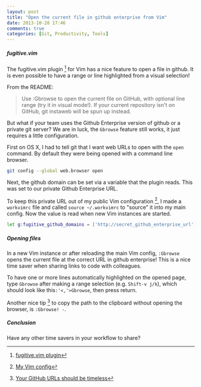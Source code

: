 ```yaml
---
layout: post
title: "Open the current file in github enterprise from Vim"
date: 2013-10-28 17:46
comments: true
categories: [Git, Productivity, Tools]
---
```


##### fugitive.vim

The fugitive.vim plugin [^plugin] for Vim has a nice feature to open a file in github. It is even possible to have a range or line highlighted from a visual selection!

From the README:

> Use :Gbrowse to open the current file on GitHub, with optional line range (try it in visual mode!). If your current repository isn't on GitHub, git instaweb will be spun up instead.

But what if your team uses the Github Enterprise version of github or a private git server? We are in luck, the `Gbrowse` feature still works, it just requires a little configuration.

First on OS X, I had to tell git that I want web URLs to open with the `open` command. By default they were being opened with a command line browser.

``` bash
git config --global web.browser open
```

Next, the github domain can be set via a variable that the plugin reads. This was set to our private Github Enterprise URL. 

To keep this private URL out of my public Vim configuration [^vim_config], I made a `workvimrc` file and called `source ~/.workvimrc` to "source" it into my main config. Now the value is read when new Vim instances are started.

``` bash
let g:fugitive_github_domains = ['http://secret_github_enterprise_url']
```

##### Opening files

In a new Vim instance or after reloading the main Vim config, `:Gbrowse` opens the current file at the correct URL in github enterprise! This is a nice time saver when sharing links to code with colleagues. 

To have one or more lines automatically highlighted on the opened page, type `Gbrowse` after making a range selection (e.g. `Shift-v j/k`), which should look like this`:'<,'>Gbrowse`, then press return.

Another nice tip [^tip] to copy the path to the clipboard without opening the browser, is `:Gbrowse! -`.

##### Conclusion

Have any other time savers in your workflow to share?

[^plugin]: [fugitive.vim plugin](https://github.com/tpope/vim-fugitive)

[^vim_config]: [My Vim config](https://github.com/andyatkinson/dotfiles)

[^tip]: [Your GitHub URLs should be timeless](https://coderwall.com/p/j-dlsq)
